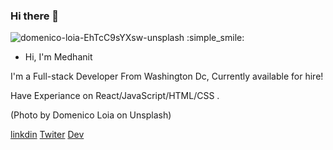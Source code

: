 ### Hi there 👋
![domenico-loia-EhTcC9sYXsw-unsplash](https://user-images.githubusercontent.com/70830116/109610278-8c593000-7afa-11eb-9344-bc3090a559f8.jpg)
:simple_smile:

- Hi, I'm Medhanit

I'm a Full-stack Developer From Washington Dc, Currently available for hire!

Have Experiance on  React/JavaScript/HTML/CSS .




(Photo by Domenico Loia on Unsplash)


[linkdin](https://www.linkedin.com/in/medhanit-endale-15b7861b6/)
[Twiter](https://twitter.com/home)
[Dev](https://dev.to/medendale)
